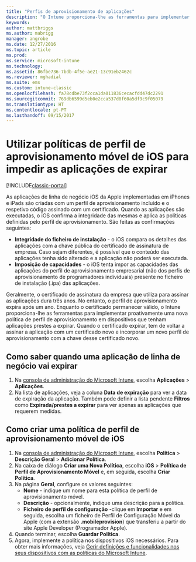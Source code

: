 ```yaml
---
title: "Perfis de aprovisionamento de aplicações"
description: "O Intune proporciona-lhe as ferramentas para implementar proativamente uma nova política de perfil de aprovisionamento em dispositivos que tenham aplicações prestes a expirar."
keywords: 
author: mattbriggs
ms.author: mabrigg
manager: angrobe
ms.date: 12/27/2016
ms.topic: article
ms.prod: 
ms.service: microsoft-intune
ms.technology: 
ms.assetid: 86fbe736-7bdb-4f5e-ae21-13c91eb2462c
ms.reviewer: mghadial
ms.suite: ems
ms.custom: intune-classic
ms.openlocfilehash: fa78cdbe73f2cca1da011836cecacfdd47dc2291
ms.sourcegitcommit: 769db6599d5eb0e2cca537d0f60a5df9c9f05079
ms.translationtype: HT
ms.contentlocale: pt-PT
ms.lasthandoff: 09/15/2017
---
```

# <a name="use-ios-mobile-provisioning-profile-policies-to-prevent-your-apps-from-expiring"></a>Utilizar políticas de perfil de aprovisionamento móvel de iOS para impedir as aplicações de expirar

[!INCLUDE[classic-portal](../includes/classic-portal.md)]

As aplicações de linha de negócio iOS da Apple implementadas em iPhones e iPads são criadas com um perfil de aprovisionamento incluído e o respetivo código assinado com um certificado. Quando as aplicações são executadas, o iOS confirma a integridade das mesmas e aplica as políticas definidas pelo perfil de aprovisionamento. São feitas as confirmações seguintes:

- **Integridade do ficheiro de instalação** - o iOS compara os detalhes das aplicações com a chave pública do certificado de assinatura de empresa. Caso sejam diferentes, é possível que o conteúdo das aplicações tenha sido alterado e a aplicação não poderá ser executada.
- **Imposição de capacidades** - o iOS tenta impor as capacidades das aplicações do perfil de aprovisionamento empresarial (não dos perfis de aprovisionamento de programadores individuais) presente no ficheiro de instalação (.ipa) das aplicações.


Geralmente, o certificado de assinatura da empresa que utiliza para assinar as aplicações dura três anos. No entanto, o perfil de aprovisionamento expira após um ano. Enquanto o certificado permanecer válido, o Intune proporciona-lhe as ferramentas para implementar proativamente uma nova política de perfil de aprovisionamento em dispositivos que tenham aplicações prestes a expirar.
Quando o certificado expirar, tem de voltar a assinar a aplicação com um certificado novo e incorporar um novo perfil de aprovisionamento com a chave desse certificado novo.



## <a name="how-to-find-out-when-a-line-of-business-app-will-expire"></a>Como saber quando uma aplicação de linha de negócio vai expirar

1. Na [consola de administração do Microsoft Intune](https://manage.microsoft.com), escolha **Aplicações** > **Aplicações**.
2. Na lista de aplicações, veja a coluna **Data de expiração** para ver a data de expiração da aplicação. Também pode definir a lista pendente **Filtros** como **Expirada/prestes a expirar** para ver apenas as aplicações que requerem medidas.

## <a name="how-to-create-an-ios-mobile-provisioning-profile-policy"></a>Como criar uma política de perfil de aprovisionamento móvel de iOS


1. Na [consola de administração do Microsoft Intune](https://manage.microsoft.com), escolha **Política** > **Descrição Geral** > **Adicionar Política**.
2. Na caixa de diálogo **Criar uma Nova Política**, escolha **iOS** > **Política de Perfil de Aprovisionamento Móvel** e, em seguida, escolha **Criar Política**.
3. Na página **Geral**, configure os valores seguintes:
    - **Nome** - indique um nome para esta política de perfil de aprovisionamento móvel.
    - **Descrição** - opcionalmente, indique uma descrição para a política.
    - **Ficheiro de perfil de configuração** -clique em **Importar** e em seguida, escolha um ficheiro de Perfil de Configuração Móvel da Apple (com a extensão **.mobileprovision**) que transferiu a partir do site Apple Developer (Programador Apple).
4. Quando terminar, escolha **Guardar Política**.
5. Agora, implemente a política nos dispositivos iOS necessários. Para obter mais informações, veja [Gerir definições e funcionalidades nos seus dispositivos com as políticas do Microsoft Intune](manage-settings-and-features-on-your-devices-with-microsoft-intune-policies.md).
